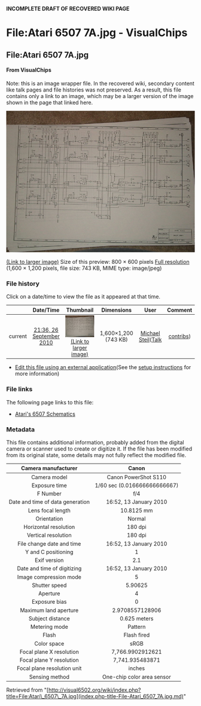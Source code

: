 **INCOMPLETE DRAFT OF RECOVERED WIKI PAGE**

# File:Atari 6507 7A.jpg - VisualChips

## File:Atari 6507 7A.jpg

#### From VisualChips


Note: this is an image wrapper file. In the recovered wiki,
secondary content like talk pages and file histories was
not preserved. As a result, this file contains only a link
to an image, which may be a larger version of the image shown
in the page that linked here.

![File:Atari 6507 7A.jpg](images/thumb/8/85/Atari_6507_7A.jpg/800px-Atari_6507_7A.jpg)

[(Link to larger image)](images/8/85/Atari_6507_7A.jpg)
Size of this preview: 800 × 600 pixels
[Full resolution](images/8/85/Atari_6507_7A.jpg)‎ (1,600 × 1,200 pixels, file size: 743 KB, MIME type: image/jpeg)

### File history

Click on a date/time to view the file as it appeared at that time.

| | Date/Time | Thumbnail | Dimensions | User | Comment |
|:---:|:---:|:---:|:---:|:---:|:---:|
| current | [21:36, 26 September 2010](images/8/85/Atari_6507_7A.jpg) | ![Thumbnail for version as of 21:36, 26 September 2010](images/thumb/8/85/Atari_6507_7A.jpg/120px-Atari_6507_7A.jpg) [(Link to larger image)](images/8/85/Atari_6507_7A.jpg) | 1,600×1,200 (743 KB) | [Michael Steil](index.php-title-User-Michael_Steil.md)([Talk](index.php-title-User_talk-Michael_Steil.md) | [contribs](./index.php%3Ftitle=Special:Contributions/Michael_Steil.md)) | |

- [Edit this file using an external application](index.php-title-File-Atari_6507_7A.jpg.md)(See the [setup instructions](http://www.mediawiki.org/wiki/Manual:External_editors) for more information)

### File links

The following page links to this file:

- [Atari's 6507 Schematics](index.php-title-Atari~s_6507_Schematics.md)

### Metadata
This file contains additional information, probably added from the digital camera or scanner used to create or digitize it.
If the file has been modified from its original state, some details may not fully reflect the modified file.

| Camera manufacturer | Canon |
|:---:|:---:|
Camera model | Canon PowerShot S110 |
Exposure time | 1/60 sec (0.016666666666667) |
F Number | f/4 |
Date and time of data generation | 16:52, 13 January 2010 |
Lens focal length | 10.8125 mm |
Orientation | Normal |
Horizontal resolution | 180 dpi |
Vertical resolution | 180 dpi |
File change date and time | 16:52, 13 January 2010 |
Y and C positioning | 1 |
Exif version | 2.1 |
Date and time of digitizing | 16:52, 13 January 2010 |
Image compression mode | 5 |
Shutter speed | 5.90625 |
Aperture | 4 |
Exposure bias | 0 |
Maximum land aperture | 2.9708557128906 |
Subject distance | 0.625 meters |
Metering mode | Pattern |
Flash | Flash fired |
Color space | sRGB |
Focal plane X resolution | 7,766.9902912621 |
Focal plane Y resolution | 7,741.935483871 |
Focal plane resolution unit | inches |
Sensing method | One-chip color area sensor |

Retrieved from "[http://visual6502.org/wiki/index.php?title=File:Atari\_6507\_7A.jpg](index.php-title-File-Atari_6507_7A.jpg.md)"

